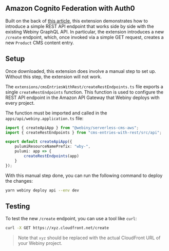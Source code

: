 ## Amazon Cognito Federation with Auth0

Built on the back of [this article](https://www.webiny.com/docs/core-development-concepts/extending-and-customizing/add-custom-route-to-existing-lambda), this extension demonstrates how to introduce a simple REST API endpoint that works side by side with the existing Webiny GraphQL API. In particular, the extension introduces a new `/create` endpoint, which, once invoked via a simple GET request, creates a new `Product` CMS content entry.

## Setup

Once downloaded, this extension does involve a manual step to set up. Without this step, the extension will not work.

The `extensions/cmsEntriesWithRest/createRestEndpoints.ts` file exports a single `createRestEndpoints` function. This function is used to configure the REST API endpoint in the Amazon API Gateway that Webiny deploys with every project.

The function must be imported and called in the `apps/api/webiny.application.ts` file:

```ts
import { createApiApp } from "@webiny/serverless-cms-aws";
import { createRestEndpoints } from "cms-entries-with-rest/src/api";

export default createApiApp({
    pulumiResourceNamePrefix: "wby-",
    pulumi: app => {
        createRestEndpoints(app)
    }
});
```

With this manual step done, you can run the following command to deploy the changes:

```bash
yarn webiny deploy api --env dev
```

## Testing

To test the new `/create` endpoint, you can use a tool like `curl`:

```bash
curl -X GET https://xyz.cloudfront.net/create
```

> Note that `xyz` should be replaced with the actual CloudFront URL of your Webiny project.
